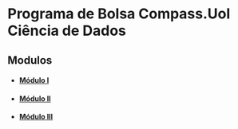 
# Programa de Bolsa Compass.Uol Ciência de Dados

## Modulos
* #### [Módulo I](/Modulo%20I%20/)
* #### [Módulo II]()
* #### [Módulo III]()

